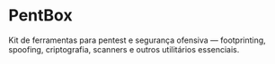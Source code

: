 # PentBox
Kit de ferramentas para pentest e segurança ofensiva — footprinting, spoofing, criptografia, scanners e outros utilitários essenciais.


